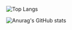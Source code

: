 ![Top Langs](https://github-readme-stats.vercel.app/api/top-langs/?username=DYPIXY&langs_count=10&count_private=true)

![Anurag's GitHub stats](https://github-readme-stats.vercel.app/api?username=DYPIXY&count_private=true&show_icons=true&theme=radical)

